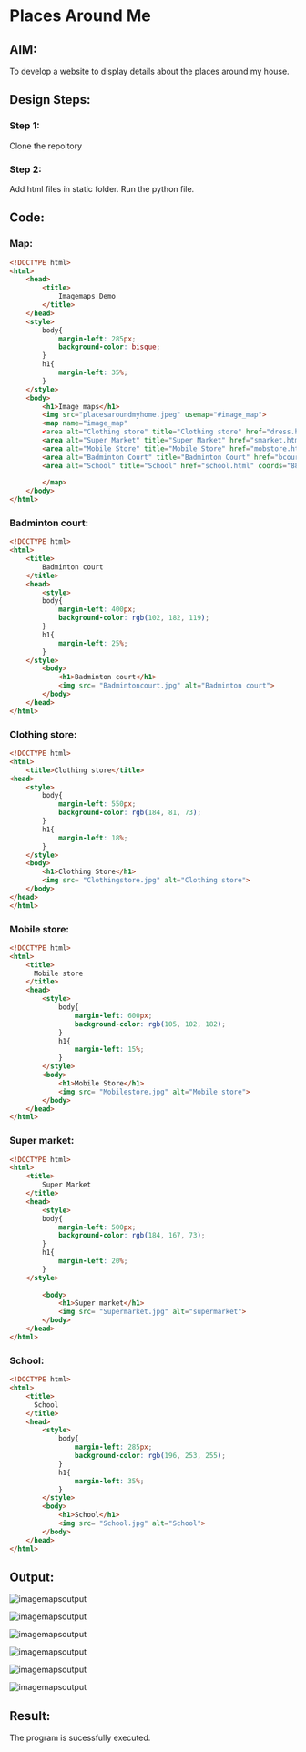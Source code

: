 # Places Around Me
## AIM:
To develop a website to display details about the places around my house.

## Design Steps:

### Step 1:
Clone the repoitory
### Step 2:
Add html files in static folder. Run the python file.

## Code:

### Map:
```html
<!DOCTYPE html>
<html>
    <head>
        <title>
            Imagemaps Demo
        </title>
    </head>
    <style>
        body{
            margin-left: 285px;
            background-color: bisque;
        }
        h1{
            margin-left: 35%;
        }
    </style>
    <body>
        <h1>Image maps</h1>
        <img src="placesaroundmyhome.jpeg" usemap="#image_map">
        <map name="image_map"
        <area alt="Clothing store" title="Clothing store" href="dress.html" coords="141,639,201,672" shape="rect">
        <area alt="Super Market" title="Super Market" href="smarket.html" coords="1190,400,1222,431" shape="rect">
        <area alt="Mobile Store" title="Mobile Store" href="mobstore.html" coords="357,505,389,531" shape="rect">
        <area alt="Badminton Court" title="Badminton Court" href="bcourt.html" coords="1053,152,1086,181" shape="rect">
        <area alt="School" title="School" href="school.html" coords="884,279,915,302" shape="rect">
        
        </map>
    </body>
</html>
```
### Badminton court:
```html
<!DOCTYPE html>
<html>
    <title>
        Badminton court
    </title>
    <head>
        <style>
        body{
            margin-left: 400px;
            background-color: rgb(102, 182, 119);
        }
        h1{
            margin-left: 25%;
        }
    </style>
        <body>
            <h1>Badminton court</h1>
            <img src= "Badmintoncourt.jpg" alt="Badminton court"> 
        </body>
    </head>
</html>
```
### Clothing store:
```html
<!DOCTYPE html>
<html>
    <title>Clothing store</title>
<head>
    <style>
        body{
            margin-left: 550px;
            background-color: rgb(184, 81, 73);
        }
        h1{
            margin-left: 18%;
        }
    </style>
    <body>
        <h1>Clothing Store</h1>
        <img src= "Clothingstore.jpg" alt="Clothing store"> 
    </body>
</head>
</html>
```
### Mobile store:
```html
<!DOCTYPE html>
<html>
    <title>
      Mobile store
    </title>
    <head>
        <style>
            body{
                margin-left: 600px;
                background-color: rgb(105, 102, 182);
            }
            h1{
                margin-left: 15%;
            }
        </style>
        <body>
            <h1>Mobile Store</h1>
            <img src= "Mobilestore.jpg" alt="Mobile store"> 
        </body>
    </head>
</html>
```
### Super market:
```html
<!DOCTYPE html>
<html>
    <title>
        Super Market
    </title>
    <head>
        <style>       
        body{
            margin-left: 500px;
            background-color: rgb(184, 167, 73);
        }
        h1{
            margin-left: 20%;
        }
    </style>
 
        <body>
            <h1>Super market</h1>
            <img src= "Supermarket.jpg" alt="supermarket"> 
        </body>
    </head>
</html>
```

### School:
```html
<!DOCTYPE html>
<html>
    <title>
      School
    </title>
    <head>
        <style>
            body{
                margin-left: 285px;
                background-color: rgb(196, 253, 255);
            }
            h1{
                margin-left: 35%;
            }
        </style>
        <body>
            <h1>School</h1>
            <img src= "School.jpg" alt="School"> 
        </body>
    </head>
</html>
```
## Output:
![imagemapsoutput](./placesaroundmyhome.jpeg)

![imagemapsoutput](./Badmintoncourt.jpg)

![imagemapsoutput](./Clothingstore.jpg)

![imagemapsoutput](./Mobilestore.jpg)

![imagemapsoutput](./School.jpg)

![imagemapsoutput](./Supermarket.jpg)

## Result:
The program is sucessfully executed.